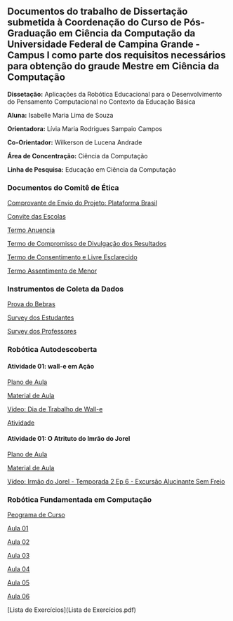 ## Documentos do trabalho de Dissertação submetida à Coordenação do Curso de Pós-Graduação em Ciência da Computação da Universidade Federal de Campina Grande - Campus I como parte dos requisitos necessários para obtenção do graude Mestre em Ciência da Computação

**Dissetação:** Aplicações da Robótica Educacional para o Desenvolvimento do Pensamento Computacional no Contexto da Educação Básica

**Aluna:** Isabelle Maria Lima de Souza

**Orientadora:** Lívia Maria Rodrigues Sampaio Campos

**Co-Orientador:** Wilkerson de Lucena Andrade

**Área de Concentração:** Ciência da Computação

**Linha de Pesquisa:** Educação em Ciência da Computação


### Documentos do Comitê de Ética

[Comprovante de Envio do Projeto: Plataforma Brasil](Comprovante_Plataforma_Brasil.pdf)

[Convite das Escolas](Convite_Escola.pdf)

[Termo Anuencia](Termo_Anuencia_Direcao.pdf)

[Termo de Compromisso de Divulgação dos Resultados](Termo_Compromisso)

[Termo de Consentimento e Livre Esclarecido](Termo_livre_esclarecido)

[Termo Assentimento de Menor](Termo_Assentimento_De_Menor.pdf)


### Instrumentos de Coleta da Dados

[Prova do Bebras](Prova_Bebras_2015.pdf)

[Survey dos Estudantes](Survey_Estudantes.pdf)

[Survey dos Professores](Survey_Professor.pdf)


### Robótica Autodescoberta

#### Atividade 01: wall-e em Ação

[Plano de Aula](Plano_Aula_Atividade_01.pdf)

[Material de Aula](Plano_Aula_Atividade_01.pdf)

[Vídeo: Dia de Trabalho de Wall-e](https://www.youtube.com/watch?v=WB8LrCWmGYw)

[Atividade](Atividade.pdf)

#### Atividade 01: O Atrituto do Imrão do Jorel

[Plano de Aula](Plano_Aula_Atividade_02.pdf)

[Material de Aula](Plano_Aula_Atividade_02.pdf)

[Vídeo: Irmão do Jorel - Temporada 2 Ep 6 - Excursão Alucinante Sem Freio](https://www.youtube.com/watch?v=tcpHlPU3LuY)


### Robótica Fundamentada em Computação

[Peograma de Curso](Programa_Robotica_Fund_Computacao.pdf)

[Aula 01](Aula_01.pdf)

[Aula 02](Aula_02.pdf)

[Aula 03](Aula_03.pdf)

[Aula 04](Aula_04.pdf)

[Aula 05](Aula_05.pdf)

[Aula 06](Aula_06.pdf)

[Lista de Exercícios](Lista de Exercícios.pdf)


